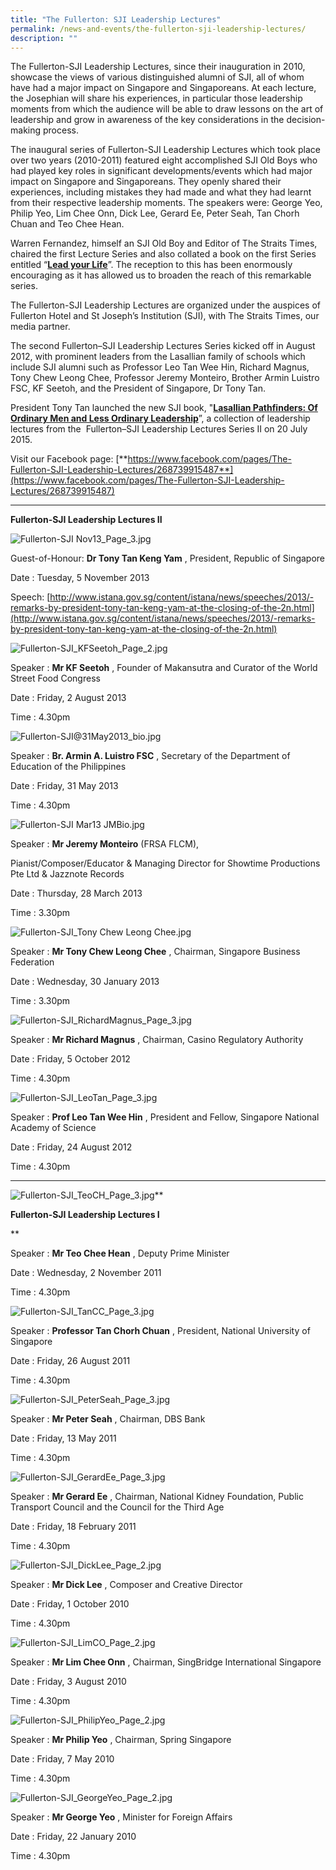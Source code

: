 ```yaml
---
title: "The Fullerton: SJI Leadership Lectures"
permalink: /news-and-events/the-fullerton-sji-leadership-lectures/
description: ""
---
```

The Fullerton-SJI Leadership Lectures, since their inauguration in 2010, showcase the views of various distinguished alumni of SJI, all of whom have had a major impact on Singapore and Singaporeans. At each lecture, the Josephian will share his experiences, in particular those leadership moments from which the audience will be able to draw lessons on the art of leadership and grow in awareness of the key considerations in the decision-making process.

  

The inaugural series of Fullerton-SJI Leadership Lectures which took place over two years (2010-2011) featured eight accomplished SJI Old Boys who had played key roles in significant developments/events which had major impact on Singapore and Singaporeans. They openly shared their experiences, including mistakes they had made and what they had learnt from their respective leadership moments. The speakers were: George Yeo, Philip Yeo, Lim Chee Onn, Dick Lee, Gerard Ee, Peter Seah, Tan Chorh Chuan and Teo Chee Hean.

  

Warren Fernandez, himself an SJI Old Boy and Editor of The Straits Times, chaired the first Lecture Series and also collated a book on the first Series entitled “[**Lead your Life**](https://www.sji.edu.sg/news-and-events/news-highlights/2012#_ptoh_38744)”. The reception to this has been enormously encouraging as it has allowed us to broaden the reach of this remarkable series.

  

The Fullerton-SJI Leadership Lectures are organized under the auspices of Fullerton Hotel and St Joseph’s Institution (SJI), with The Straits Times, our media partner.

  

The second Fullerton–SJI Leadership Lectures Series kicked off in August 2012, with prominent leaders from the Lasallian family of schools which include SJI alumni such as Professor Leo Tan Wee Hin, Richard Magnus, Tony Chew Leong Chee, Professor Jeremy Monteiro, Brother Armin Luistro FSC, KF Seetoh, and the President of Singapore, Dr Tony Tan.  

  

President Tony Tan launched the new SJI book, "[**Lasallian Pathfinders: Of Ordinary Men and Less Ordinary Leadership**](https://www.sji.edu.sg/news-and-events/news-highlights/2015#_ptoh_60172)”, a collection of leadership lectures from the  Fullerton–SJI Leadership Lectures Series II on 20 July 2015.

  

Visit our Facebook page: [**https://www.facebook.com/pages/The-Fullerton-SJI-Leadership-Lectures/268739915487**](https://www.facebook.com/pages/The-Fullerton-SJI-Leadership-Lectures/268739915487)

  

* * *

  

**Fullerton-SJI Leadership Lectures II**

![Fullerton-SJI Nov13_Page_3.jpg](https://www.sji.edu.sg/qql/slot/u560/News%20and%20Events/The%20Fullerton-SJI%20Leadership%20Lectures/Fullerton-SJI%20Nov13_Page_3.jpg)

  

Guest-of-Honour: **Dr Tony Tan Keng Yam** , President, Republic of Singapore

Date : Tuesday, 5 November 2013

  

Speech: [http://www.istana.gov.sg/content/istana/news/speeches/2013/-remarks-by-president-tony-tan-keng-yam-at-the-closing-of-the-2n.html](http://www.istana.gov.sg/content/istana/news/speeches/2013/-remarks-by-president-tony-tan-keng-yam-at-the-closing-of-the-2n.html)

  

  

  

  

  

  

  

  

  

  

  

  

![Fullerton-SJI_KFSeetoh_Page_2.jpg](https://www.sji.edu.sg/qql/slot/u560/News%20and%20Events/The%20Fullerton-SJI%20Leadership%20Lectures/Fullerton-SJI_KFSeetoh_Page_2.jpg)

  

Speaker : **Mr KF Seetoh** , Founder of Makansutra and Curator of the World Street Food Congress

  

Date : Friday, 2 August 2013

Time : 4.30pm

  

  

  

  

  

  

  

  

  

  

  

  

  

  

  

![Fullerton-SJI@31May2013_bio.jpg](https://www.sji.edu.sg/qql/slot/u560/News%20and%20Events/The%20Fullerton-SJI%20Leadership%20Lectures/Fullerton-SJI@31May2013_bio.jpg)

  
  
  

Speaker : **Br. Armin A. Luistro FSC** , Secretary of the Department of Education of the Philippines

  

Date : Friday, 31 May 2013

Time : 4.30pm

  

  

  

  

  

  

  

  

  

  

  

  

  

  

![Fullerton-SJI Mar13 JMBio.jpg](https://www.sji.edu.sg/qql/slot/u560/News%20and%20Events/The%20Fullerton-SJI%20Leadership%20Lectures/Fullerton-SJI%20Mar13%20JMBio.jpg)

  

  

  

Speaker : **Mr Jeremy Monteiro** (FRSA FLCM),

Pianist/Composer/Educator & Managing Director for Showtime Productions Pte Ltd & Jazznote Records

  

Date : Thursday, 28 March 2013

Time : 3.30pm

  

  

  

  

  

  

  

  

  

  

  

  

  

![Fullerton-SJI_Tony Chew Leong Chee.jpg](https://www.sji.edu.sg/qql/slot/u560/News%20and%20Events/The%20Fullerton-SJI%20Leadership%20Lectures/Fullerton-SJI_Tony%20Chew%20Leong%20Chee.jpg)

  

  

Speaker : **Mr Tony Chew Leong Chee** , Chairman, Singapore Business Federation

  

Date : Wednesday, 30 January 2013

Time : 3.30pm

  

  

  

  

  

  

  

  

  

  

  

  

  

  

  

![Fullerton-SJI_RichardMagnus_Page_3.jpg](https://www.sji.edu.sg/qql/slot/u560/News%20and%20Events/The%20Fullerton-SJI%20Leadership%20Lectures/Fullerton-SJI_RichardMagnus_Page_3.jpg)

  

  

Speaker : **Mr Richard Magnus** , Chairman, Casino Regulatory Authority

  

Date : Friday, 5 October 2012

Time : 4.30pm

  

  

  

  

  

  

  

  

  

  

  

  

  

  

  

  

![Fullerton-SJI_LeoTan_Page_3.jpg](https://www.sji.edu.sg/qql/slot/u560/News%20and%20Events/The%20Fullerton-SJI%20Leadership%20Lectures/Fullerton-SJI_LeoTan_Page_3.jpg)

  

Speaker : **Prof Leo Tan Wee Hin** , President and Fellow, Singapore National Academy of Science

  

Date : Friday, 24 August 2012

Time : 4.30pm

  

  

  

  

  

  

  

  

  

  

  

  

  

  

  

  

  

  

  

* * *

  

![Fullerton-SJI_TeoCH_Page_3.jpg](https://www.sji.edu.sg/qql/slot/u560/News%20and%20Events/The%20Fullerton-SJI%20Leadership%20Lectures/Fullerton-SJI_TeoCH_Page_3.jpg)**

**Fullerton-SJI Leadership Lectures I**

**

  

Speaker : **Mr Teo Chee Hean** , Deputy Prime Minister

  

Date : Wednesday, 2 November 2011

Time : 4.30pm

  

  

  

  

  

  

  

  

  

  

  

  

  

  

  

  

  

![Fullerton-SJI_TanCC_Page_3.jpg](https://www.sji.edu.sg/qql/slot/u560/News%20and%20Events/The%20Fullerton-SJI%20Leadership%20Lectures/Fullerton-SJI_TanCC_Page_3.jpg)

Speaker : **Professor Tan Chorh Chuan** , President, National University of Singapore

  

Date : Friday, 26 August 2011

Time : 4.30pm

  

  

  

  

  

  

  

  

  

  

  

  

  

  

  

  

  

![Fullerton-SJI_PeterSeah_Page_3.jpg](https://www.sji.edu.sg/qql/slot/u560/News%20and%20Events/The%20Fullerton-SJI%20Leadership%20Lectures/Fullerton-SJI_PeterSeah_Page_3.jpg)

Speaker : **Mr Peter Seah** , Chairman, DBS Bank

  

Date : Friday, 13 May 2011

Time : 4.30pm

  

  

  

  

  

  

  

  

  

  

  

  

  

  

  

  

  

  

![Fullerton-SJI_GerardEe_Page_3.jpg](https://www.sji.edu.sg/qql/slot/u560/News%20and%20Events/The%20Fullerton-SJI%20Leadership%20Lectures/Fullerton-SJI_GerardEe_Page_3.jpg)

Speaker : **Mr Gerard Ee** , Chairman, National Kidney Foundation, Public Transport Council and the Council for the Third Age

  

Date : Friday, 18 February 2011

Time : 4.30pm

  

  

  

  

  

  

  

  

  

  

  

  

  

  

  

  

  

  

![Fullerton-SJI_DickLee_Page_2.jpg](https://www.sji.edu.sg/qql/slot/u560/News%20and%20Events/The%20Fullerton-SJI%20Leadership%20Lectures/Fullerton-SJI_DickLee_Page_2.jpg)

Speaker : **Mr Dick Lee** , Composer and Creative Director

  

Date : Friday, 1 October 2010

Time : 4.30pm

  

  

  

  

  

  

  

  

  

  

  

  

  

  

  

  

  

  

![Fullerton-SJI_LimCO_Page_2.jpg](https://www.sji.edu.sg/qql/slot/u560/News%20and%20Events/The%20Fullerton-SJI%20Leadership%20Lectures/Fullerton-SJI_LimCO_Page_2.jpg)

Speaker : **Mr Lim Chee Onn** , Chairman, SingBridge International Singapore

  

Date : Friday, 3 August 2010

Time : 4.30pm

  

  

  

  

  

  

  

  

  

  

  

  

  

  

  

  

  

  

![Fullerton-SJI_PhilipYeo_Page_2.jpg](https://www.sji.edu.sg/qql/slot/u560/News%20and%20Events/The%20Fullerton-SJI%20Leadership%20Lectures/Fullerton-SJI_PhilipYeo_Page_2.jpg)

Speaker : **Mr Philip Yeo** , Chairman, Spring Singapore

  

Date : Friday, 7 May 2010

Time : 4.30pm

  

  

  

  

  

  

  

  

  

  

  

  

  

  

  

  

  

  

![Fullerton-SJI_GeorgeYeo_Page_2.jpg](https://www.sji.edu.sg/qql/slot/u560/News%20and%20Events/The%20Fullerton-SJI%20Leadership%20Lectures/Fullerton-SJI_GeorgeYeo_Page_2.jpg)

Speaker : **Mr George Yeo** , Minister for Foreign Affairs

  

Date : Friday, 22 January 2010

Time : 4.30pm